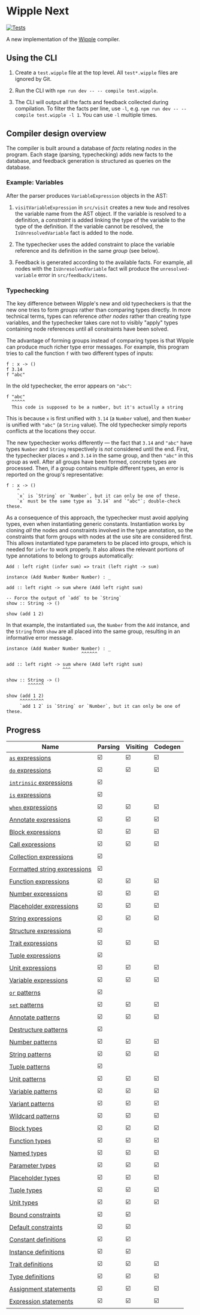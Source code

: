 # Wipple Next

[![Tests](https://github.com/WilsonGramer/wipple-next/actions/workflows/test.yml/badge.svg)](https://github.com/WilsonGramer/wipple-next/actions/workflows/test.yml)

A new implementation of the [Wipple](https://github.com/wipplelang/wipple) compiler.

## Using the CLI

1.  Create a `test.wipple` file at the top level. All `test*.wipple` files are ignored by Git.

2.  Run the CLI with `npm run dev -- -- compile test.wipple`.

3.  The CLI will output all the facts and feedback collected during compilation. To filter the facts per line, use `-l`, e.g. `npm run dev -- -- compile test.wipple -l 1`. You can use `-l` multiple times.

## Compiler design overview

The compiler is built around a database of _facts_ relating _nodes_ in the program. Each stage (parsing, typechecking) adds new facts to the database, and feedback generation is structured as queries on the database.

### Example: Variables

After the parser produces `VariableExpression` objects in the AST:

1.  `visitVariableExpression` in `src/visit` creates a new `Node` and resolves the variable name from the AST object. If the variable is resolved to a definition, a _constraint_ is added linking the type of the variable to the type of the definition. If the variable cannot be resolved, the `IsUnresolvedVariable` fact is added to the node.

2.  The typechecker uses the added constraint to place the variable reference and its definition in the same _group_ (see below).

3.  Feedback is generated according to the available facts. For example, all nodes with the `IsUnresolvedVariable` fact will produce the `unresolved-variable` error in `src/feedback/items`.

### Typechecking

The key difference between Wipple's new and old typecheckers is that the new one tries to form _groups_ rather than comparing types directly. In more technical terms, types can reference _other nodes_ rather than creating type variables, and the typechecker takes care not to visibly "apply" types containing node references until all constraints have been solved.

The advantage of forming groups instead of comparing types is that Wipple can produce much richer type error messages. For example, this program tries to call the function `f` with two different types of inputs:

```wipple
f : x -> ()
f 3.14
f "abc"
```

In the old typechecker, the error appears on `"abc"`:

```
f "abc"
  ^^^^^
  This code is supposed to be a number, but it's actually a string
```

This is because `x` is first unified with `3.14` (a `Number` value), and then `Number` is unified with `"abc"` (a `String` value). The old typechecker simply reports conflicts at the locations they occur.

The new typechecker works differently — the fact that `3.14` and `"abc"` have types `Number` and `String` respectively is _not_ considered until the end. First, the typechecker places `x` and `3.14` in the same group, and then `"abc"` in this group as well. After all groups have been formed, concrete types are processed. Then, if a group contains multiple different types, an error is reported on the group's representative:

```
f : x -> ()
    ^
    `x` is `String` or `Number`, but it can only be one of these.
    `x` must be the same type as `3.14` and `"abc"`; double-check these.
```

As a consequence of this approach, the typechecker must avoid applying types, even when instantiating generic constants. Instantiation works by cloning _all_ the nodes and constraints involved in the type annotation, so the constraints that form groups with nodes at the use site are considered first. This allows instantiated type parameters to be placed into groups, which is needed for `infer` to work properly. It also allows the relevant portions of type annotations to belong to groups automatically:

```
Add : left right (infer sum) => trait (left right -> sum)

instance (Add Number Number Number) : _

add :: left right -> sum where (Add left right sum)

-- Force the output of `add` to be `String`
show :: String -> ()

show (add 1 2)
```

In that example, the instantiated `sum`, the `Number` from the `Add` instance, and the `String` from `show` are all placed into the same group, resulting in an informative error message.

```
instance (Add Number Number Number) : _
                            ^^^^^^

add :: left right -> sum where (Add left right sum)
                     ^^^

show :: String -> ()
        ^^^^^^

show (add 1 2)
     ^^^^^^^^^
     `add 1 2` is `String` or `Number`, but it can only be one of these.
```

## Progress

| Name                                                                          | Parsing | Visiting | Codegen |
| ----------------------------------------------------------------------------- | ------- | -------- | ------- |
| [`as` expressions](docs/Language.md#as-expressions)                           | ☑️      | ☑️       | ☑️      |
| [`do` expressions](docs/Language.md#do-expressions)                           | ☑️      | ☑️       | ☑️      |
| [`intrinsic` expressions](docs/Language.md#intrinsic-expressions)             | ☑️      |          |         |
| [`is` expressions](docs/Language.md#is-expressions)                           | ☑️      |          |         |
| [`when` expressions](docs/Language.md#when-expressions)                       | ☑️      | ☑️       | ☑️      |
| [Annotate expressions](docs/Language.md#annotate-expressions)                 | ☑️      | ☑️       | ☑️      |
| [Block expressions](docs/Language.md#block-expressions)                       | ☑️      | ☑️       | ☑️      |
| [Call expressions](docs/Language.md#call-expressions)                         | ☑️      | ☑️       | ☑️      |
| [Collection expressions](docs/Language.md#collection-expressions)             | ☑️      |          |         |
| [Formatted string expressions](docs/Language.md#formatted-string-expressions) | ☑️      |          |         |
| [Function expressions](docs/Language.md#function-expressions)                 | ☑️      | ☑️       | ☑️      |
| [Number expressions](docs/Language.md#number-expressions)                     | ☑️      | ☑️       | ☑️      |
| [Placeholder expressions](docs/Language.md#placeholder-expressions)           | ☑️      | ☑️       | ☑️      |
| [String expressions](docs/Language.md#string-expressions)                     | ☑️      | ☑️       | ☑️      |
| [Structure expressions](docs/Language.md#structure-expressions)               | ☑️      |          |         |
| [Trait expressions](docs/Language.md#trait-expressions)                       | ☑️      | ☑️       | ☑️      |
| [Tuple expressions](docs/Language.md#tuple-expressions)                       | ☑️      |          |         |
| [Unit expressions](docs/Language.md#unit-expressions)                         | ☑️      | ☑️       | ☑️      |
| [Variable expressions](docs/Language.md#variable-expressions)                 | ☑️      | ☑️       | ☑️      |
| [`or` patterns](docs/Language.md#or-patterns)                                 | ☑️      |          |         |
| [`set` patterns](docs/Language.md#set-patterns)                               | ☑️      | ☑️       | ☑️      |
| [Annotate patterns](docs/Language.md#annotate-patterns)                       | ☑️      | ☑️       | ☑️      |
| [Destructure patterns](docs/Language.md#destructure-patterns)                 | ☑️      |          |         |
| [Number patterns](docs/Language.md#number-patterns)                           | ☑️      | ☑️       | ☑️      |
| [String patterns](docs/Language.md#string-patterns)                           | ☑️      | ☑️       | ☑️      |
| [Tuple patterns](docs/Language.md#tuple-patterns)                             | ☑️      |          |         |
| [Unit patterns](docs/Language.md#unit-patterns)                               | ☑️      | ☑️       | ☑️      |
| [Variable patterns](docs/Language.md#variable-patterns)                       | ☑️      | ☑️       | ☑️      |
| [Variant patterns](docs/Language.md#variant-patterns)                         | ☑️      | ☑️       | ☑️      |
| [Wildcard patterns](docs/Language.md#wildcard-patterns)                       | ☑️      | ☑️       | ☑️      |
| [Block types](docs/Language.md#block-types)                                   | ☑️      | ☑️       | ☑️      |
| [Function types](docs/Language.md#function-types)                             | ☑️      | ☑️       | ☑️      |
| [Named types](docs/Language.md#named-types)                                   | ☑️      | ☑️       | ☑️      |
| [Parameter types](docs/Language.md#parameter-types)                           | ☑️      | ☑️       | ☑️      |
| [Placeholder types](docs/Language.md#placeholder-types)                       | ☑️      | ☑️       | ☑️      |
| [Tuple types](docs/Language.md#tuple-types)                                   | ☑️      | ☑️       | ☑️      |
| [Unit types](docs/Language.md#unit-types)                                     | ☑️      | ☑️       | ☑️      |
| [Bound constraints](docs/Language.md#bound-constraints)                       | ☑️      | ☑️       |         |
| [Default constraints](docs/Language.md#default-constraints)                   | ☑️      | ☑️       |         |
| [Constant definitions](docs/Language.md#constant-definitions)                 | ☑️      | ☑️       |         |
| [Instance definitions](docs/Language.md#instance-definitions)                 | ☑️      | ☑️       |         |
| [Trait definitions](docs/Language.md#trait-definitions)                       | ☑️      | ☑️       | ☑️      |
| [Type definitions](docs/Language.md#type-definitions)                         | ☑️      | ☑️       | ☑️      |
| [Assignment statements](docs/Language.md#assignment-statements)               | ☑️      | ☑️       | ☑️      |
| [Expression statements](docs/Language.md#expression-statements)               | ☑️      | ☑️       | ☑️      |
